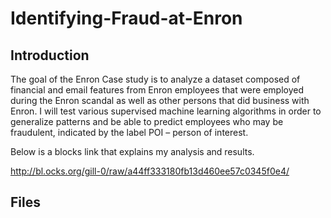 # Identifying-Fraud-at-Enron

## Introduction

The goal of the Enron Case study is to analyze a dataset composed of financial and email features from Enron employees that were employed during the Enron scandal as well as other persons that did business with Enron. I will test various supervised machine learning algorithms in order to generalize patterns and be able to predict employees who may be fraudulent, indicated by the label POI – person of interest.

Below is a blocks link that explains my analysis and results. 

http://bl.ocks.org/gill-0/raw/a44ff333180fb13d460ee57c0345f0e4/

## Files
